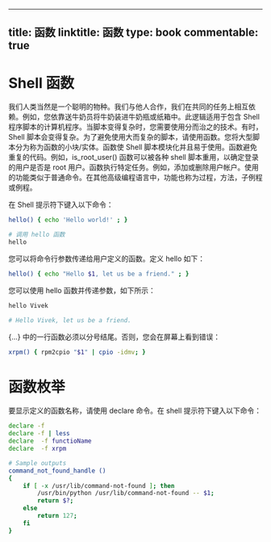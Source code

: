 
---
title: 函数
linktitle: 函数
type: book
commentable: true
---

# Shell 函数

我们人类当然是一个聪明的物种。我们与他人合作，我们在共同的任务上相互依赖。例如，您依靠送牛奶员将牛奶装进牛奶瓶或纸箱中。此逻辑适用于包含 Shell 程序脚本的计算机程序。当脚本变得复杂时，您需要使用分而治之的技术。有时，Shell 脚本会变得复杂。为了避免使用大而复杂的脚本，请使用函数。您将大型脚本分为称为函数的小块/实体。函数使 Shell 脚本模块化并且易于使用。函数避免重复的代码。例如，is_root_user() 函数可以被各种 shell 脚本重用，以确定登录的用户是否是 root 用户。函数执行特定任务。例如，添加或删除用户帐户。使用的功能类似于普通命令。在其他高级编程语言中，功能也称为过程，方法，子例程或例程。

在 Shell 提示符下键入以下命令：

```sh
hello() { echo 'Hello world!' ; }

# 调用 hello 函数
hello
```

您可以将命令行参数传递给用户定义的函数。定义 hello 如下：

```sh
hello() { echo "Hello $1, let us be a friend." ; }
```

您可以使用 hello 函数并传递参数，如下所示：

```sh
hello Vivek

# Hello Vivek, let us be a friend.
```

{...} 中的一行函数必须以分号结尾。否则，您会在屏幕上看到错误：

```sh
xrpm() { rpm2cpio "$1" | cpio -idmv; }
```

# 函数枚举

要显示定义的函数名称，请使用 declare 命令。在 shell 提示符下键入以下命令：

```sh
declare -f
declare -f | less
declare  -f functioName
declare  -f xrpm

# Sample outputs
command_not_found_handle ()
{
    if [ -x /usr/lib/command-not-found ]; then
        /usr/bin/python /usr/lib/command-not-found -- $1;
        return $?;
    else
        return 127;
    fi
}
```

    